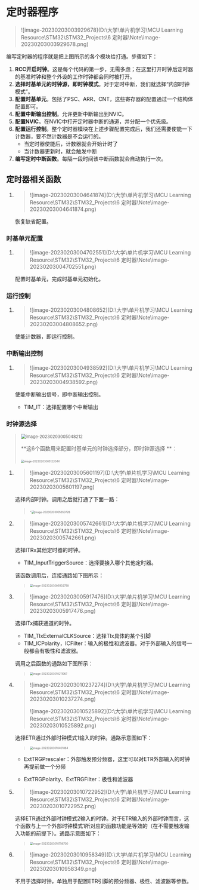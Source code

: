 # 定时器程序

> ![image-20230203003929678](D:\大学\单片机学习\MCU Learning Resource\STM32\STM32_Projects\6 定时器\Note\image-20230203003929678.png)

编写定时器的程序就是把上图所示的各个模块给打通。步骤如下：

1. **RCC开启时钟**。这是每个代码的第一步，无需多虑；在这里打开时钟后定时器的基准时钟和整个外设的工作时钟都会同时被打开。
2. **选择时基单元的时钟源，即时钟模式**。对于定时中断，我们就选择“内部时钟模式”。
3. **配置时基单元**。包括了PSC、ARR、CNT，这些寄存器的配置通过一个结构体配置即可。
4. **配置中断输出控制**。允许更新中断输出到NVIC。
5. **配置NVIC**。在NVIC中打开定时器中断的通道，并分配一个优先级。
6. **配置运行控制**。整个定时器模块在上述步骤配置完成后，我们还需要使能一下计数器，要不然计数器是不会运行的。
    - 当定时器使能后，计数器就会开始计时了
    - 当计数器更新时，就会触发中断
7. **编写定时中断函数**。每隔一段时间该中断函数就会自动执行一次。

## 定时器相关函数

1. > ![image-20230203004641874](D:\大学\单片机学习\MCU Learning Resource\STM32\STM32_Projects\6 定时器\Note\image-20230203004641874.png)

    恢复缺省配置。

### 时基单元配置

1. > ![image-20230203004702551](D:\大学\单片机学习\MCU Learning Resource\STM32\STM32_Projects\6 定时器\Note\image-20230203004702551.png)

    配置时基单元，完成时基单元初始化。

### 运行控制

1. > ![image-20230203004808652](D:\大学\单片机学习\MCU Learning Resource\STM32\STM32_Projects\6 定时器\Note\image-20230203004808652.png)

    使能计数器，即运行控制。

### 中断输出控制

1. > ![image-20230203004938592](D:\大学\单片机学习\MCU Learning Resource\STM32\STM32_Projects\6 定时器\Note\image-20230203004938592.png)

    使能中断输出信号，即中断输出控制。

    - TIM_IT：选择配置哪个中断输出

### 时钟源选择

> <img src="D:\大学\单片机学习\MCU Learning Resource\STM32\STM32_Projects\6 定时器\Note\image-20230203005048212.png" alt="image-20230203005048212" style="zoom:80%;" />
>
> **这6个函数用来配置时基单元的时钟选择部分，即时钟源选择  **：
>
> ​	<img src="D:\大学\单片机学习\MCU Learning Resource\STM32\STM32_Projects\6 定时器\Note\image-20230203005122044.png" alt="image-20230203005122044" style="zoom:50%;" />

1. > ![image-20230203005601197](D:\大学\单片机学习\MCU Learning Resource\STM32\STM32_Projects\6 定时器\Note\image-20230203005601197.png)

    选择内部时钟。调用之后就打通了下面一路：

    > ·<img src="D:\大学\单片机学习\MCU Learning Resource\STM32\STM32_Projects\6 定时器\Note\image-20230203005550726.png" alt="image-20230203005550726" style="zoom:50%;" />

2. > ![image-20230203005742661](D:\大学\单片机学习\MCU Learning Resource\STM32\STM32_Projects\6 定时器\Note\image-20230203005742661.png)

    选择ITRx其他定时器的时钟。

    - TIM_InputTriggerSource：选择要接入哪个其他定时器。

    该函数调用后，连接通路如下图所示：

    > <img src="D:\大学\单片机学习\MCU Learning Resource\STM32\STM32_Projects\6 定时器\Note\image-20230203005902758.png" alt="image-20230203005902758" style="zoom:50%;" />

3. > ![image-20230203005917476](D:\大学\单片机学习\MCU Learning Resource\STM32\STM32_Projects\6 定时器\Note\image-20230203005917476.png)

    选择ITx捕获通道的时钟。

    - TIM_TIxExternalCLKSource：选择TIx具体的某个引脚
    - TIM_ICPolarity，ICFilter：输入的极性和滤波器。对于外部输入的信号一般都会有极性和滤波器。

    调用之后函数的通路如下图所示：

    > <img src="D:\大学\单片机学习\MCU Learning Resource\STM32\STM32_Projects\6 定时器\Note\image-20230203010211067.png" alt="image-20230203010211067" style="zoom:50%;" />

4. > ![image-20230203010237274](D:\大学\单片机学习\MCU Learning Resource\STM32\STM32_Projects\6 定时器\Note\image-20230203010237274.png)
    >
    > ![image-20230203010525892](D:\大学\单片机学习\MCU Learning Resource\STM32\STM32_Projects\6 定时器\Note\image-20230203010525892.png)
    >
    > 

    选择ETR通过外部时钟模式1输入的时钟。通路示意图如下：

    > <img src="D:\大学\单片机学习\MCU Learning Resource\STM32\STM32_Projects\6 定时器\Note\image-20230203010401864.png" alt="image-20230203010401864" style="zoom: 50%;" />

    - ExtTRGPrescaler：外部触发预分频器，这里可以对ETR外部输入的时钟再提前做一个分频 

    - ExtTRGPolarity、ExtTRGFilter：极性和滤波器

5. > ![image-20230203010722952](D:\大学\单片机学习\MCU Learning Resource\STM32\STM32_Projects\6 定时器\Note\image-20230203010722952.png)

    选择ETR通过外部时钟模式2输入的时钟。对于ETR输入的外部时钟而言，这个函数与上一个外部时钟模式1所对应的函数功能是等效的（在不需要触发输入功能的前提下）。通路示意图如下：

    > <img src="D:\大学\单片机学习\MCU Learning Resource\STM32\STM32_Projects\6 定时器\Note\image-20230203010756700.png" alt="image-20230203010756700" style="zoom:50%;" />

6. > ![image-20230203010958349](D:\大学\单片机学习\MCU Learning Resource\STM32\STM32_Projects\6 定时器\Note\image-20230203010958349.png)

    不用于选择时钟，单独用于配置ETR引脚的预分频器、极性、滤波器等参数。



